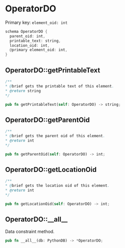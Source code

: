 # OperatorDO

Primary key: `element_oid: int`

```rust
schema OperatorDO {
  parent_oid: int,
  printable_text: string,
  location_oid: int,
  @primary element_oid: int,
}
```
## OperatorDO::getPrintableText

```java
/**
* @brief gets the printable text of this element.
* @return string
*/
```
```rust
pub fn getPrintableText(self: OperatorDO) -> string;
```
## OperatorDO::getParentOid

```java
/**
* @brief gets the parent oid of this element.
* @return int
*/
```
```rust
pub fn getParentOid(self: OperatorDO) -> int;
```
## OperatorDO::getLocationOid

```java
/**
* @brief gets the location oid of this element.
* @return int
*/
```
```rust
pub fn getLocationOid(self: OperatorDO) -> int;
```
## OperatorDO::\_\_all\_\_

Data constraint method.

```rust
pub fn __all__(db: PythonDB) -> *OperatorDO;
```
